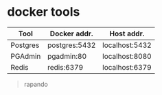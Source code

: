# docker tools

| Tool | Docker addr. | Host addr. |
| --- | --- | --- |
| Postgres |  postgres:5432 | localhost:5432 |
| PGAdmin | pgadmin:80 | localhost:8080 |
| Redis | redis:6379 | localhost:6379 |

> rapando
